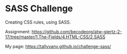 # SASS Challenge

Creating CSS rules, using SASS.

Assignment: https://github.com/becodeorg/atw-giertz-2-17/tree/master/1.The-Fields/4.HTML-CSS/2.SASS

My page: https://tallyvanv.github.io/challenge-sass/

